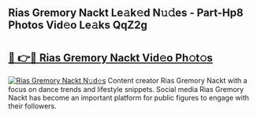 ## Rias Gremory Nackt Le𝚊k𝚎d N𝚞𝚍es - Part-Hp8 Photos Vid𝚎o Le𝚊ks QqZ2g

# <h2><a href="http://fb5j6es.evod.top/?m=Rias+Gremory+Nackt">🔗 👉🔴 Rias Gremory Nackt Vid𝚎o Ph𝚘t𝚘s</a></h2>

[![Rias Gremory Nackt N𝚞d𝚎s](https://i.imgur.com/8V9OHl7.gif)](http://fb5j6es.evod.top/?m=Rias+Gremory+Nackt)
Content creator Rias Gremory Nackt with a focus on dance trends and lifestyle snippets. Social media Rias Gremory Nackt has become an important platform for public figures to engage with their followers. 

